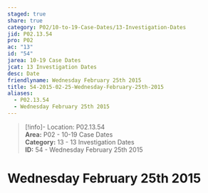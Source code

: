 ```yaml
---  
staged: true  
share: true  
category: P02/10-to-19-Case-Dates/13-Investigation-Dates  
jid: P02.13.54  
pro: P02  
ac: "13"  
id: "54"  
jarea: 10-19 Case Dates  
jcat: 13 Investigation Dates  
desc: Date  
friendlyname: Wednesday February 25th 2015  
title: 54-2015-02-25-Wednesday-February-25th-2015  
aliases:  
  - P02.13.54  
  - Wednesday February 25th 2015  
---  
```

  
>[!info]- Location: P02.13.54  
>**Area:** P02 - 10-19 Case Dates  
>**Category:** 13 - 13 Investigation Dates  
>**ID:** 54 - Wednesday February 25th 2015  
  
# Wednesday February 25th 2015  
